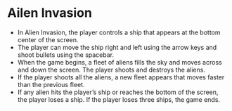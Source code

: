 # Ailen Invasion
- In Alien Invasion, the player controls a ship that appears at 
  the bottom center of the screen. 
- The player can move the ship right and left using the arrow keys 
  and shoot bullets using the spacebar. 
- When the game begins, a fleet of aliens fills the sky and moves across 
  and down the screen. The player shoots and destroys the aliens. 
- If the player shoots all the aliens, a new fleet appears 
  that moves faster than the previous fleet. 
- If any alien hits the player’s ship or reaches the bottom of the screen, 
  the player loses a ship. If the player loses three ships, the game ends.
